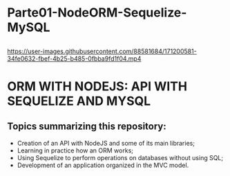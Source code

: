 # Parte01-NodeORM-Sequelize-MySQL
##



https://user-images.githubusercontent.com/88581684/171200581-34fe0632-fbef-4b25-b485-0fbba9fd1f04.mp4


##

# ORM WITH NODEJS: API WITH SEQUELIZE AND MYSQL

## Topics summarizing this repository:
- Creation of an API with NodeJS and some of its main libraries;
- Learning in practice how an ORM works;
- Using Sequelize to perform operations on databases without using SQL;
- Development of an application organized in the MVC model.

